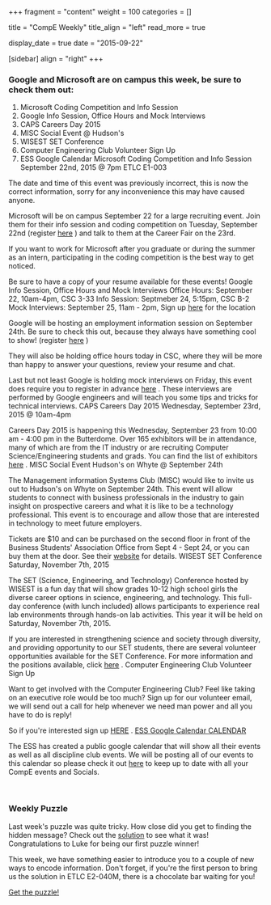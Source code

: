 
+++
fragment = "content"
weight = 100
categories = []

title = "CompE Weekly"
title_align = "left"
read_more = true

display_date = true
date = "2015-09-22" 

[sidebar]
  align = "right"
+++
    
### Google and Microsoft are on campus this week, be sure to check them out:


1. Microsoft Coding Competition and Info Session
2. Google Info Session, Office Hours and Mock Interviews
3. CAPS Careers Day 2015
4. MISC Social Event @ Hudson's
5. WISEST SET Conference
6. Computer Engineering Club Volunteer Sign Up
7. ESS Google Calendar
Microsoft Coding Competition and Info Session
September 22nd, 2015 @ 7pm
ETLC E1-003

The date and time of this event was previously incorrect, this is now the correct information, sorry for any inconvenience this may have caused anyone.

Microsoft will be on campus September 22 for a large recruiting event. Join them for their info session and coding competition on Tuesday, September 22nd (register [here](https://docs.google.com/a/ualberta.ca/forms/d/1BcKIFgp2dNdxj0byb5RwW8g0ENzoQxw9C18z4913_do/viewform?entry.1086805608&entry.636434856&entry.1265305040) ) and talk to them at the Career Fair on the 23rd.

If you want to work for Microsoft after you graduate or during the summer as an intern, participating in the coding competition is the best way to get noticed.

Be sure to have a copy of your resume available for these events!
Google Info Session, Office Hours and Mock Interviews
Office Hours: September 22, 10am-4pm, CSC 3-33
Info Session: Septmeber 24, 5:15pm, CSC B-2
Mock Interviews: September 25, 11am - 2pm, Sign up [here](https://docs.google.com/a/ualberta.ca/forms/d/1GmoSZenuj1Q84A_zw5bQEJsvvfgj1EXForzxPPPgZDw/viewform) for the location

Google will be hosting an employment information session on September 24th. Be sure to check this out, because they always have something cool to show! (register [here](https://docs.google.com/forms/d/1EA4nQ9_hTQueddPd_1wP0vgDZ09ubZrNZjAWIOdKvak/viewform?entry.1086805608&entry.636434856&entry.1265305040) )

They will also be holding office hours today in CSC, where they will be more than happy to answer your questions, review your resume and chat.

Last but not least Google is holding mock interviews on Friday, this event does require you to register in advance [here](https://docs.google.com/a/ualberta.ca/forms/d/1GmoSZenuj1Q84A_zw5bQEJsvvfgj1EXForzxPPPgZDw/viewform) . These interviews are performed by Google engineers and will teach you some tips and tricks for technical interviews.
CAPS Careers Day 2015
Wednesday, September 23rd, 2015 @ 10am-4pm

Careers Day 2015 is happening this Wednesday, September 23 from 10:00 am - 4:00 pm in the Butterdome. Over 165 exhibitors will be in attendance, many of which are from the IT industry or are recruiting Computer Science/Engineering students and grads. You can find the list of exhibitors [here](http://www.caps.ualberta.ca/Programs-and-services/Career-Fairs-and-Mixers/CareersDay/ListofExhibitors15_Clone.aspx) .
MISC Social Event
Hudson's on Whyte @ September 24th

The Management information Systems Club (MISC) would like to invite us out to Hudson's on Whyte on September 24th. This event will allow students to connect with business professionals in the industry to gain insight on prospective careers and what it is like to be a technology professional. This event is to encourage and allow those that are interested in technology to meet future employers.

Tickets are $10 and can be purchased on the second floor in front of the Business Students' Association Office from Sept 4 - Sept 24, or you can buy them at the door. See their [website](http://www.uofamis.com/events/connect-with-misc) for details.
WISEST SET Conference
Saturday, November 7th, 2015

The SET (Science, Engineering, and Technology) Conference hosted by WISEST is a fun day that will show grades 10-12 high school girls the diverse career options in science, engineering, and technology. This full-day conference (with lunch included) allows participants to experience real lab environments through hands-on lab activities. This year it will be held on Saturday, November 7th, 2015.

If you are interested in strengthening science and society through diversity, and providing opportunity to our SET students, there are several volunteer opportunities available for the SET Conference.
For more information and the positions available, click [here](http://www.mailoutinteractive.com/Industry/View.aspx?id=712563&q=917448128&qz=f5b013) .
Computer Engineering Club Volunteer Sign Up

Want to get involved with the Computer Engineering Club? Feel like taking on an executive role would be too much? Sign up for our volunteer email, we will send out a call for help whenever we need man power and all you have to do is reply!

So if you're interested sign up [HERE](http://goo.gl/forms/kfsGbsYeEY) .
[ESS Google Calendar CALENDAR](https://www.google.com/calendar/embed?src=ualberta.ca_d12op0t596h4pm0nn5kekjejh4%40group.calendar.google.com&ctz=America/Edmonton)

The ESS has created a public google calendar that will show all their events as well as all discipline club events. We will be posting all of our events to this calendar so please check it out [here](https://www.google.com/calendar/embed?src=ualberta.ca_d12op0t596h4pm0nn5kekjejh4%40group.calendar.google.com&ctz=America/Edmonton) to keep up to date with all your CompE events and Socials.

</br>

### Weekly Puzzle

Last week's puzzle was quite tricky. How close did you get to finding the hidden message? Check out the [solution](https://gallery.mailchimp.com/25f7181ad1da5b9eef1f7deea/files/Puzzle_1_Solution.pdf) to see what it was! Congratulations to Luke for being our first puzzle winner!

This week, we have something easier to introduce you to a couple of new ways to encode information. Don't forget, if you're the first person to bring us the solution in ETLC E2-040M, there is a chocolate bar waiting for you!

[Get the puzzle!](https://gallery.mailchimp.com/25f7181ad1da5b9eef1f7deea/files/Puzzle_3.pdf)

</br>
